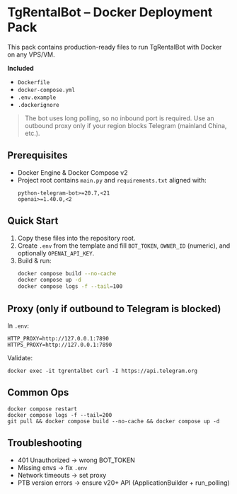 # TgRentalBot – Docker Deployment Pack

This pack contains production-ready files to run TgRentalBot with Docker on any VPS/VM.

**Included**
- `Dockerfile`
- `docker-compose.yml`
- `.env.example`
- `.dockerignore`

> The bot uses long polling, so no inbound port is required. Use an outbound proxy only if your region blocks Telegram (mainland China, etc.).

## Prerequisites
- Docker Engine & Docker Compose v2
- Project root contains `main.py` and `requirements.txt` aligned with:
  ```
  python-telegram-bot>=20.7,<21
  openai>=1.40.0,<2
  ```

## Quick Start
1) Copy these files into the repository root.
2) Create `.env` from the template and fill `BOT_TOKEN`, `OWNER_ID` (numeric), and optionally `OPENAI_API_KEY`.
3) Build & run:
   ```bash
   docker compose build --no-cache
   docker compose up -d
   docker compose logs -f --tail=100
   ```

## Proxy (only if outbound to Telegram is blocked)
In `.env`:
```
HTTP_PROXY=http://127.0.0.1:7890
HTTPS_PROXY=http://127.0.0.1:7890
```
Validate:
```
docker exec -it tgrentalbot curl -I https://api.telegram.org
```

## Common Ops
```
docker compose restart
docker compose logs -f --tail=200
git pull && docker compose build --no-cache && docker compose up -d
```

## Troubleshooting
- 401 Unauthorized → wrong BOT_TOKEN
- Missing envs → fix `.env`
- Network timeouts → set proxy
- PTB version errors → ensure v20+ API (ApplicationBuilder + run_polling)
